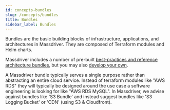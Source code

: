 ```yaml
---
id: concepts-bundles
slug: /concepts/bundles
title: Bundles
sidebar_label: Bundles
---
```


Bundles are the basic building blocks of infrastructure, applications, and architectures in Massdriver. They are composed of Terraform modules and Helm charts.

Massdriver includes a number of pre-built [best-practices and reference architecture bundles](https://github.com/massdriver-cloud), but you may also [develop your own](/bundles).

A Massdriver bundle typically serves a single purpose rather than abstracting an entire cloud service. Instead of terraform modules like "AWS RDS" they will typically be designed around the use case a software engineering is looking for like "AWS RDS MySQL". In Massdriver, we advise against bundles like 'S3 Bundle' and instead suggest bundles like 'S3 Logging Bucket' or 'CDN' (using S3 & Cloudfront).
